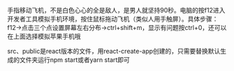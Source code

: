 手指移动飞机，不是白色心心的全是敌人，是男人就坚持90秒。电脑的按f12进入开发者工具模拟手机环境，按住鼠标拖动飞机（类似人用手触屏）。具体步骤：f12→点击三个点设置屏幕左右分布→ctrl+shift+m，显示有问题按ctrl+0，还可以在上面选择模拟苹果手机哦

src、public是react版本的文件，用react-create-app创建的，只需要替换默认生成的文件夹运行npm start或者yarn start即可
